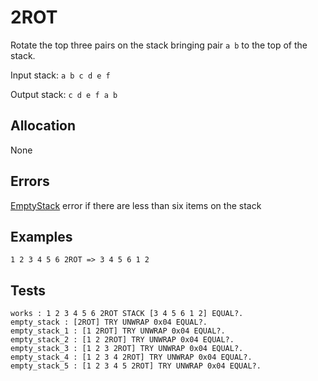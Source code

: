 # 2ROT

Rotate the top three pairs on the stack bringing pair `a b` to the top of the stack.

Input stack: `a b c d e f`

Output stack: `c d e f a b`

## Allocation

None

## Errors

[EmptyStack](./ERRORS/EmptyStack.md) error if there are less than six items on the stack

## Examples

```
1 2 3 4 5 6 2ROT => 3 4 5 6 1 2
```

## Tests

```test
works : 1 2 3 4 5 6 2ROT STACK [3 4 5 6 1 2] EQUAL?.
empty_stack : [2ROT] TRY UNWRAP 0x04 EQUAL?.
empty_stack_1 : [1 2ROT] TRY UNWRAP 0x04 EQUAL?.
empty_stack_2 : [1 2 2ROT] TRY UNWRAP 0x04 EQUAL?.
empty_stack_3 : [1 2 3 2ROT] TRY UNWRAP 0x04 EQUAL?.
empty_stack_4 : [1 2 3 4 2ROT] TRY UNWRAP 0x04 EQUAL?.
empty_stack_5 : [1 2 3 4 5 2ROT] TRY UNWRAP 0x04 EQUAL?.
```